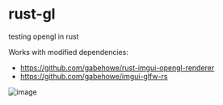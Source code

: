 # rust-gl
testing opengl in rust

Works with modified dependencies:
- https://github.com/gabehowe/rust-imgui-opengl-renderer
- https://github.com/gabehowe/imgui-glfw-rs
 
![image](https://github.com/gabehowe/rust-gl/assets/31964173/442bbf30-bd37-4fe3-bf7b-b7a9fb84c98e)
